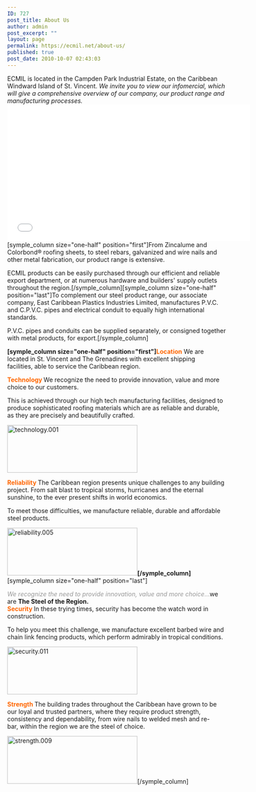 ```yaml
---
ID: 727
post_title: About Us
author: admin
post_excerpt: ""
layout: page
permalink: https://ecmil.net/about-us/
published: true
post_date: 2010-10-07 02:43:03
---
```

<div class="intro">ECMIL is located in the Campden Park Industrial Estate, on the Caribbean Windward Island of St. Vincent.
<em>We invite you to view our infomercial, which will give a comprehensive overview of our company, our product range and manufacturing processes.</em></div>
<iframe class="streamio-player" src="//streamio.com/api/v1/videos/4f61830f11581e68670010c6/public_show?player_id=4c9b6854b35ea807b5000001" width="560" height="315" frameborder="0" allowfullscreen="allowfullscreen"></iframe>
[symple_column size="one-half" position="first"]From Zincalume and Colorbond® roofing sheets,
to steel rebars, galvanized and wire nails and other metal fabrication, our product range is extensive.

ECMIL products can be easily purchased through our efficient and reliable export department, or at numerous hardware and builders' supply outlets throughout the region.[/symple_column][symple_column size="one-half" position="last"]To complement our steel product range, our associate company, East Caribbean Plastics Industries Limited, manufactures P.V.C. and C.P.V.C. pipes and electrical conduit to equally high international standards.

P.V.C. pipes and conduits can be supplied separately, or consigned together with metal products, for export.[/symple_column]

<strong>[symple_column size="one-half" position="first"]<span style="color: #ff6600;">Location</span></strong>
We are located in St. Vincent and The Grenadines with excellent shipping facilities, able to service the Caribbean region.

<strong><span style="color: #ff6600;">Technology
</span></strong>We recognize the need to provide innovation, value and more choice to our customers.

This is achieved through our high tech manufacturing facilities, designed to produce sophisticated roofing materials which are as reliable and durable, as they are precisely and beautifully crafted.

<img class="size-thumbnail wp-image-906 alignnone" title="Technology" src="http://ecmil.net/master/wp-content/uploads/2010/10/technology.001-300x110.png" alt="technology.001" width="300" height="110" />

<strong><span style="color: #ff6600;">Reliability
</span></strong>The Caribbean region presents unique challenges to any building project.
From salt blast to tropical storms, hurricanes and the eternal sunshine, to the ever present shifts in world economics.

To meet those difficulties, we manufacture reliable, durable and affordable steel products.

<img class="alignnone size-thumbnail wp-image-907" title="reliability" src="http://ecmil.net/master/wp-content/uploads/2010/10/reliability.005-300x110.png" alt="reliability.005" width="300" height="110" /><strong>[/symple_column]</strong>[symple_column size="one-half" position="last"]
<div class="quote-aside"><span style="color: #999999;"><em>We recognize the need to provide innovation, </em></span>
<span style="color: #999999;"> <em>value and more choice</em>...</span>we are <strong>The Steel of </strong>
<strong>the Region.</strong></div>
<strong><span style="color: #ff6600;">Security
</span></strong>In these trying times, security has become the watch word in construction.

To help you meet this challenge, we manufacture excellent barbed wire and chain link fencing products, which perform admirably in tropical conditions.

<img class="alignnone size-thumbnail wp-image-908" title="Security" src="http://ecmil.net/master/wp-content/uploads/2010/10/security.011-300x110.png" alt="security.011" width="300" height="110" />

<strong><span style="color: #ff6600;">Strength
</span></strong>The building trades throughout the Caribbean have grown to be our loyal and trusted partners, where they require product strength, consistency and dependability, from wire nails to welded mesh and re-bar, within the region we are the steel of choice.

<img class="alignnone size-thumbnail wp-image-909" title="Strength" src="http://ecmil.net/master/wp-content/uploads/2010/10/strength.009-300x110.png" alt="strength.009" width="300" height="110" />[/symple_column]